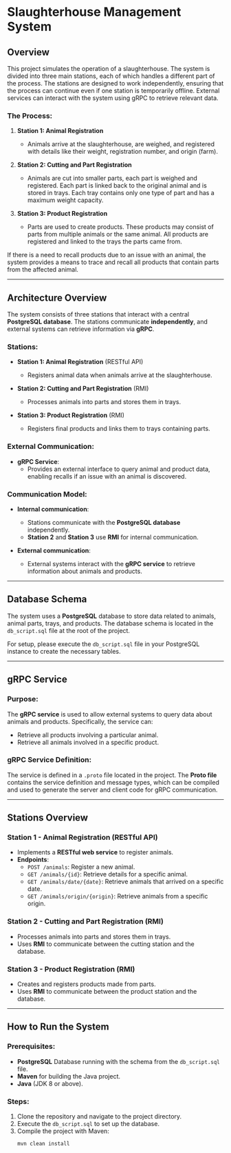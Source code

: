# Slaughterhouse Management System

## Overview
This project simulates the operation of a slaughterhouse. The system is divided into three main stations, each of which handles a different part of the process. The stations are designed to work independently, ensuring that the process can continue even if one station is temporarily offline. External services can interact with the system using gRPC to retrieve relevant data.

### The Process:
1. **Station 1: Animal Registration**
   - Animals arrive at the slaughterhouse, are weighed, and registered with details like their weight, registration number, and origin (farm).
   
2. **Station 2: Cutting and Part Registration**
   - Animals are cut into smaller parts, each part is weighed and registered. Each part is linked back to the original animal and is stored in trays. Each tray contains only one type of part and has a maximum weight capacity.
   
3. **Station 3: Product Registration**
   - Parts are used to create products. These products may consist of parts from multiple animals or the same animal. All products are registered and linked to the trays the parts came from.

If there is a need to recall products due to an issue with an animal, the system provides a means to trace and recall all products that contain parts from the affected animal.

---

## Architecture Overview

The system consists of three stations that interact with a central **PostgreSQL database**. The stations communicate **independently**, and external systems can retrieve information via **gRPC**.

### Stations:

- **Station 1: Animal Registration** (RESTful API)
  - Registers animal data when animals arrive at the slaughterhouse.
  
- **Station 2: Cutting and Part Registration** (RMI)
  - Processes animals into parts and stores them in trays.
  
- **Station 3: Product Registration** (RMI)
  - Registers final products and links them to trays containing parts.

### External Communication:

- **gRPC Service**:
  - Provides an external interface to query animal and product data, enabling recalls if an issue with an animal is discovered.

### Communication Model:

- **Internal communication**:
  - Stations communicate with the **PostgreSQL database** independently.
  - **Station 2** and **Station 3** use **RMI** for internal communication.
  
- **External communication**:
  - External systems interact with the **gRPC service** to retrieve information about animals and products.

---

## Database Schema

The system uses a **PostgreSQL** database to store data related to animals, animal parts, trays, and products. The database schema is located in the `db_script.sql` file at the root of the project.

For setup, please execute the `db_script.sql` file in your PostgreSQL instance to create the necessary tables.

---

## gRPC Service

### Purpose:
The **gRPC service** is used to allow external systems to query data about animals and products. Specifically, the service can:
- Retrieve all products involving a particular animal.
- Retrieve all animals involved in a specific product.

### gRPC Service Definition:
The service is defined in a `.proto` file located in the project. The **Proto file** contains the service definition and message types, which can be compiled and used to generate the server and client code for gRPC communication.

---

## Stations Overview

### **Station 1 - Animal Registration (RESTful API)**
- Implements a **RESTful web service** to register animals.
- **Endpoints**:
  - `POST /animals`: Register a new animal.
  - `GET /animals/{id}`: Retrieve details for a specific animal.
  - `GET /animals/date/{date}`: Retrieve animals that arrived on a specific date.
  - `GET /animals/origin/{origin}`: Retrieve animals from a specific origin.

### **Station 2 - Cutting and Part Registration (RMI)**
- Processes animals into parts and stores them in trays.
- Uses **RMI** to communicate between the cutting station and the database.

### **Station 3 - Product Registration (RMI)**
- Creates and registers products made from parts.
- Uses **RMI** to communicate between the product station and the database.

---

## How to Run the System

### Prerequisites:
- **PostgreSQL** Database running with the schema from the `db_script.sql` file.
- **Maven** for building the Java project.
- **Java** (JDK 8 or above).

### Steps:
1. Clone the repository and navigate to the project directory.
2. Execute the `db_script.sql` to set up the database.
3. Compile the project with Maven:
   ```bash
   mvn clean install
